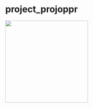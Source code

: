 # project_projoppr

<img align="left" style="width:260px" src="https://github.com/raysan5/raylib/blob/master/logo/raylib_logo_animation.gif" width="288px">
